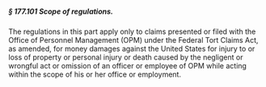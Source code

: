 ##### § 177.101 Scope of regulations. #####

The regulations in this part apply only to claims presented or filed with the Office of Personnel Management (OPM) under the Federal Tort Claims Act, as amended, for money damages against the United States for injury to or loss of property or personal injury or death caused by the negligent or wrongful act or omission of an officer or employee of OPM while acting within the scope of his or her office or employment.